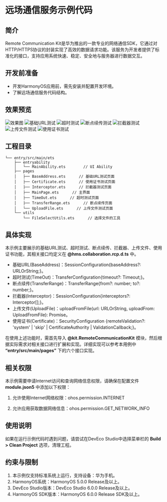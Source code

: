 # 远场通信服务示例代码

## 简介

Remote Communication Kit是华为推出的一款专业的网络通信SDK，它通过对HTTP/HTTPS协议的封装实现了高效的数据请求功能。该服务为开发者提供了标准化的接口，支持应用系统快速、稳定、安全地与服务器进行数据交互。

## 开发前准备

- 开发HarmonyOS应用前，需先安装并配置开发环境。
- 了解远场通信服务代码结构。

## 效果预览

![效果图](./screenshots/Main.png)
![基础URL测试](./screenshots/BaseAddress.png)
![超时测试](./screenshots/TimeOut.png)
![断点续传测试](./screenshots/TransferRange.png)
![拦截器测试](./screenshots/Interceptor.png)
![上传文件测试](./screenshots/UploadFile.png)
![使用证书测试](./screenshots/Certificate.png)

## 工程目录

```
└── entry/src/main/ets
    ├── entryability
    │   └── MainAbility.ets        // UI Ability
    ├── pages
    │   ├── BaseAddress.ets      // 基础URL测试页面
    │   ├── Certificate.ets      // 使用证书测试页面
    │   ├── Interceptor.ets      // 拦截器测试页面
    │   ├── MainPage.ets      // 主界面
    │   ├── TimeOut.ets      // 超时测试页面
    │   ├── TransferRange.ets      // 断点续传页面
    │   └── UploadFile.ets      // 上传文件测试页面
    └── utils
        └── FileSelectUtils.ets      // 选择文件的工具
```

## 具体实现

本示例主要展示的基础URL测试、超时测试、断点续传、拦截器、上传文件、使用证书功能，其相关接口均定义在 **@hms.collaboration.rcp.d.ts** 中。

- 基础URL(BaseAddress)：SessionConfiguration{baseAddress?: URLOrString;}。
- 超时测试(TimeOut)：TransferConfiguration{timeout?: Timeout;}。
- 断点续传(TransferRange)：TransferRange{from?: number; to?: number;}。
- 拦截器(Interceptor)：SessionConfiguration{interceptors?: Interceptor[];}。
- 上传文件(UploadFile)：uploadFromFile(url: URLOrString, uploadFrom: UploadFromFile): Promise<Response>。
- 使用证书(Certificate)：SecurityConfiguration {remoteValidation?: 'system' | 'skip' | CertificateAuthority | ValidationCallback;}。

在使用上述功能时，需首先导入 **@kit.RemoteCommunicationKit** 模块，然后根据实际需求对相关接口进行扩展和实现。详细实现可以参考本用例中 **“entry/src/main/pages”** 下的六个接口实现。

## 相关权限

本示例需要申请Internet访问和查询网络信息权限，请确保在配置文件 **module.json5** 中添加以下权限：

1. 允许使用Internet网络权限：ohos.permission.INTERNET

2. 允许应用获取数据网络信息：ohos.permission.GET_NETWORK_INFO

## 使用说明

如果在运行示例代码时遇到问题，请尝试在DevEco Studio中选择菜单栏的 **Build > Clean Project** 选项，清理工程。

## 约束与限制

1. 本示例仅支持标准系统上运行，支持设备：华为手机。  
2. HarmonyOS系统：HarmonyOS 5.0.0 Release及以上。  
3. DevEco Studio版本：DevEco Studio 6.0.0 Release及以上。  
4. HarmonyOS SDK版本：HarmonyOS 6.0.0 Release SDK及以上。